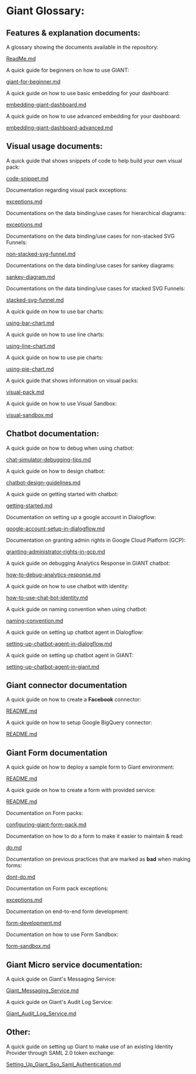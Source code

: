 # Giant Glossary:

## Features & explanation documents:

A glossary showing the documents available in the repository:

[ReadMe.md](ReadMe.md)

A quick guide for beginners on how to use GIANT:

[giant-for-beginner.md](giant-for-beginner.md)

A quick guide on how to use basic embedding for your dashboard:

[embedding-giant-dashboard.md](embedding-giant-dashboard.md)

A quick guide on how to use advanced embedding for your dashboard:

[embedding-giant-dashboard-advanced.md](embedding-giant-dashboard-advanced.md)

## Visual usage documents:

A quick guide that shows snippets of code to help build your own visual pack:

[code-snippet.md](../visual/code-snippet.md)

Documentation regarding visual pack exceptions:

[exceptions.md](../visual/exceptions.md)

Documentations on the data binding/use cases for hierarchical diagrams:

[exceptions.md](../visual/hierarchical-diagram.md)

Documentations on the data binding/use cases for non-stacked SVG Funnels:

[non-stacked-svg-funnel.md](../visual/non-stacked-svg-funnel.md)

Documentations on the data binding/use cases for sankey diagrams:

[sankey-diagram.md](../visual/sankey-diagram.md)

Documentations on the data binding/use cases for stacked SVG Funnels:

[stacked-svg-funnel.md](../visual/stacked-svg-funnel.md)

A quick guide on how to use bar charts:

[using-bar-chart.md](../visual/using-bar-chart.md)

A quick guide on how to use line charts:

[using-line-chart.md](../visual/using-line-chart.md)

A quick guide on how to use pie charts:

[using-pie-chart.md](../visual/using-pie-chart.md)

A quick guide that shows information on visual packs:

[visual-pack.md](../visual/visual-pack.md)

A quick guide on how to use Visual Sandbox:

[visual-sandbox.md](../visual/visual-sandbox.md)

## Chatbot documentation:

A quick guide on how to debug when using chatbot:

[chat-simulator-debugging-tips.md](../chatbot/chat-simulator-debugging-tips.md)

A quick guide on how to design chatbot:

[chatbot-design-guidelines.md](../chatbot/chatbot-design-guidelines.md)

A quick guide on getting started with chatbot:

[getting-started.md](../chatbot/getting-started.md)

Documentation on setting up a google account in Dialogflow:

[google-account-setup-in-dialogflow.md](../chatbot/google-account-setup-in-dialogflow.md)

Documentation on granting admin rights in Google Cloud Platform (GCP):

[granting-administrator-rights-in-gcp.md](../chatbot/granting-administrator-rights-in-gcp.md)

A quick guide on debugging Analytics Response in GIANT chatbot:

[how-to-debug-analytics-response.md](../chatbot/how-to-debug-analytics-response.md)

A quick guide on how to use chatbot with identity:

[how-to-use-chat-bot-identity.md](../chatbot/how-to-use-chat-bot-identity.md)

A quick guide on naming convention when using chatbot:

[naming-convention.md](../chatbot/naming-convention.md)

A quick guide on setting up chatbot agent in Dialogflow:

[setting-up-chatbot-agent-in-dialogflow.md](../chatbot/setting-up-chatbot-agent-in-dialogflow.md)

A quick guide on setting up chatbot agent in GIANT:

[setting-up-chatbot-agent-in-giant.md](../chatbot/setting-up-chatbot-agent-in-giant.md)


## Giant connector documentation

A quick guide on how to create a **Facebook** connector:

[README.md](../connector/Facebook/README.md)

A quick guide on how to setup Google BigQuery connector:

[README.md](../connector/GoogleBigQuery/README.md)

## Giant Form documentation

A quick guide on how to deploy a sample form to Giant environment:

[README.md](../form/README.md)

A quick guide on how to create a form with provided service:

[README.md](../form/tutorial/README.md)

Documentation on Form packs:

[configuring-giant-form-pack.md](../form/configuring-giant-form-pack.md)

Documentation on how to do a form to make it easier to maintain & read:

[do.md](../form/do.md)

Documentation on previous practices that are marked as **bad** when making forms:

[dont-do.md](../form/dont-do.md)

Documentation on Form pack exceptions:

[exceptions.md](../form/exceptions.md)

Documentation on end-to-end form development:

[form-development.md](../form/form-development.md)

Documentation on how to use Form Sandbox:

[form-sandbox.md](../form/form-sandbox.md)

## Giant Micro service documentation:

A quick guide on Giant's Messaging Service:

[Giant_Messaging_Service.md](../giant_microservice/Giant_Messaging_Service.md)

A quick guide on Giant's Audit Log Service:

[Giant_Audit_Log_Service.md](../giant_microservice/Giant_Audit_Log_Service.md)

## Other:

A quick guide on setting up Giant to make use of an existing Identity Provider through SAML 2.0 token exchange:

[Setting_Up_Giant_Sso_Saml_Authentication.md](../setup_configurations/Setting_Up_Giant_Sso_Saml_Authentication.md
)
